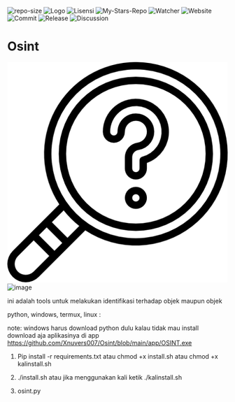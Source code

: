 ![repo-size](https://img.shields.io/github/repo-size/Xnuvers007/Osint)
![Logo](https://img.shields.io/github/languages/code-size/xnuvers007/Osint)
![Lisensi](https://img.shields.io/github/license/xnuvers007/Osint?color=blue&logoColor=black&style=plastic)
![My-Stars-Repo](https://img.shields.io/github/stars/xnuvers007?affiliations=OWNER&style=social)
![Watcher](https://img.shields.io/github/watchers/xnuvers007/Osint?style=social)
![Website](https://img.shields.io/website?down_color=lightgrey&down_message=offline&up_color=blue&up_message=online&url=https%3A%2F%2Fmykingbee.blogspot.com)
![Commit](https://img.shields.io/github/last-commit/xnuvers007/Osint)
![Release](https://img.shields.io/github/release-date/Xnuvers007/Osint)
![Discussion](https://img.shields.io/github/discussions/Xnuvers007/Osint)

# Osint
![Logo](https://github.com/Xnuvers007/Osint/blob/main/app/search.png "Logo")
![image](https://user-images.githubusercontent.com/62522733/131252692-16065250-5607-43a0-a606-db6162211986.png)


ini adalah tools untuk melakukan identifikasi terhadap objek maupun objek

python, windows, termux, linux :

note: windows harus download python dulu kalau tidak mau install download aja aplikasinya di app https://github.com/Xnuvers007/Osint/blob/main/app/OSINT.exe

1. Pip install -r requirements.txt atau chmod +x install.sh atau chmod +x kalinstall.sh

2. ./install.sh atau jika menggunakan kali ketik ./kalinstall.sh

3. osint.py
